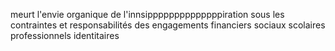 
meurt l'envie organique de l'innsippppppppppppppiration  sous les contraintes et responsabilités des engagements financiers sociaux scolaires professionnels identitaires 
